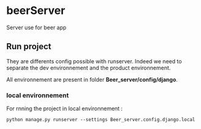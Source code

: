 # beerServer
Server use for beer app

## Run project
They are differents config possible with runserver. Indeed we need to separate the dev environnement and the product environnement.

All environnement are present in folder **Beer_server/config/django**.

### local environnement
For rnning the project in local environnement :

``` python manage.py runserver --settings Beer_server.config.django.local ```
